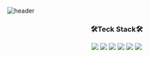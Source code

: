 ![header](https://capsule-render.vercel.app/api?type=waving&color=0:B3EBFF,100:FBC2EB&height=120&section=header&%text=Hi&nbsp;I'm&nbsp;Joohee&nbsp;lee&fontSize=50)

<h3 align="center">🛠️Teck Stack🛠️</h3>
<p align="center">
<img src="https://img.shields.io/badge/Java-FFFFFF?style=flat&logo=Java&logoColor=black"/> 
<img src="https://img.shields.io/badge/C%2B%2B-FFFFFF?style=flat&logo=C%2B%2B&logoColor=black"/>
<img src="https://img.shields.io/badge/SpringBoot-FFFFFF?style=flat&logo=SpringBoot&logoColor=black"/>
<img src="https://img.shields.io/badge/MySQL-FFFFFF?style=flat&logo=MySQL&logoColor=black"/> 
<img src="https://img.shields.io/badge/Jira-FFFFFF?style=flat&logo=Jira&logoColor=black"/> 
<img src="https://img.shields.io/badge/Figma-FFFFFF?style=flat&logo=Figma&logoColor=black"/> 
</p>


<!-- <p>
<img src="https://img.shields.io/badge/Java-007396?style=flat&logo=Java&logoColor=white"/> 
<img src="https://img.shields.io/badge/C%2B%2B-00599C?style=flat&logo=C%2B%2B&logoColor=white"/>
<img src="https://img.shields.io/badge/SpringBoot-6DB33F?style=flat&logo=SpringBoot&logoColor=white"/>
<img src="https://img.shields.io/badge/MySQL-4479A1?style=flat&logo=MySQL&logoColor=white"/> 
<img src="https://img.shields.io/badge/Jira-0052CC?style=flat&logo=Jira&logoColor=white"/> 
<img src="https://img.shields.io/badge/Figma-F24E1E?style=flat&logo=Figma&logoColor=white"/> 
</p>

<p>
 <img src="https://img.shields.io/badge/Swift-F05138?style=flat-square&logo=Swift&logoColor=white"/> 
 <img src="https://img.shields.io/badge/iOS-000000?style=flat-square&logo=iOS&logoColor=white"/>
 <img src="https://img.shields.io/badge/Unity-000000?style=flat-square&logo=Unity&logoColor=white"/>
 <img src="https://img.shields.io/badge/Redis-DC382D?style=flat-square&logo=Redis&logoColor=white"/>
 <img src="https://img.shields.io/badge/Firebase-FFCA28?style=flat-square&logo=Firebase&logoColor=white"/> 
 <img src="https://img.shields.io/badge/React-61DAFB?style=flat-square&logo=React&logoColor=white"/>
 <img src="https://img.shields.io/badge/Vue.js-4FC08D?style=flat-square&logo=Vue.js&logoColor=white"/>
 <img src="https://img.shields.io/badge/GitLab-FC6D26?style=flat-square&logo=GitLab&logoColor=white"/>
 <img src="https://img.shields.io/badge/Adobe Illustrator-FF9A00?style=flat-square&logo=Adobe Illustrator&logoColor=white"/
</p>

//2 - social
<p>
<img src="https://img.shields.io/badge/Java-007396?style=social&logo=appveyor"/> 
<img src="https://img.shields.io/badge/C%2B%2B-00599C?style=social&logo=C%2B%2B"/>
<img src="https://img.shields.io/badge/SpringBoot-6DB33F?style=social&logo=SpringBoot"/>
<img src="https://img.shields.io/badge/MySQL-4479A1?style=social&logo=MySQL"/> 
<img src="https://img.shields.io/badge/Jira-0052CC?style=social&logo=Jira"/> 
<img src="https://img.shields.io/badge/Figma-F24E1E?style=social&logo=Figma"/> 
</p>

//6 - 9cf
<p>
<img src="https://img.shields.io/badge/Java-9cf?style=flat&logo=Java&logoColor=black"/> 
<img src="https://img.shields.io/badge/C%2B%2B-9cf?style=flat&logo=C%2B%2B&logoColor=black"/>
<img src="https://img.shields.io/badge/SpringBoot-9cf?style=flat&logo=SpringBoot&logoColor=black"/>
<img src="https://img.shields.io/badge/MySQL-9cf?style=flat&logo=MySQL&logoColor=black"/> 
<img src="https://img.shields.io/badge/Jira-9cf?style=flat&logo=Jira&logoColor=black"/> 
<img src="https://img.shields.io/badge/Figma-9cf?style=flat&logo=Figma&logoColor=black"/> 
</p>

//6-2 - 9cf
<p>
<img src="https://img.shields.io/badge/Java-9cf?style=for-the-badge&logo=Java&logoColor=black"/> 
<img src="https://img.shields.io/badge/C%2B%2B-9cf?style=for-the-badge&logo=C%2B%2B&logoColor=black"/>
<img src="https://img.shields.io/badge/SpringBoot-9cf?style=for-the-badge&logo=SpringBoot&logoColor=black"/>
<img src="https://img.shields.io/badge/MySQL-9cf?style=for-the-badge&logo=MySQL&logoColor=black"/> 
<img src="https://img.shields.io/badge/Jira-9cf?style=for-the-badge&logo=Jira&logoColor=black"/> 
<img src="https://img.shields.io/badge/Figma-9cf?style=for-the-badge&logo=Figma&logoColor=black"/> 
</p>

//6-3 - green
<p>
<img src="https://img.shields.io/badge/Java-green?style=for-the-badge&logo=Java&logoColor=white"/> 
<img src="https://img.shields.io/badge/C%2B%2B-green?style=for-the-badge&logo=C%2B%2B&logoColor=white"/>
<img src="https://img.shields.io/badge/SpringBoot-green?style=for-the-badge&logo=SpringBoot&logoColor=white"/>
<img src="https://img.shields.io/badge/MySQL-green?style=for-the-badge&logo=MySQL&logoColor=white"/> 
<img src="https://img.shields.io/badge/Jira-green?style=for-the-badge&logo=Jira&logoColor=white"/> 
<img src="https://img.shields.io/badge/Figma-green?style=for-the-badge&logo=Figma&logoColor=white"/> 
</p>

//6-3 - white
<p>
<img src="https://img.shields.io/badge/Java-FFFFFF?style=for-the-badge&logo=Java&logoColor=white"/> 
<img src="https://img.shields.io/badge/C%2B%2B-FFFFFF?style=for-the-badge&logo=C%2B%2B&logoColor=white"/>
<img src="https://img.shields.io/badge/SpringBoot-FFFFFF?style=for-the-badge&logo=SpringBoot&logoColor=white"/>
<img src="https://img.shields.io/badge/MySQL-FFFFFF?style=for-the-badge&logo=MySQL&logoColor=white"/> 
<img src="https://img.shields.io/badge/Jira-FFFFFF?style=for-the-badge&logo=Jira&logoColor=white"/> 
<img src="https://img.shields.io/badge/Figma-FFFFFF?style=for-the-badge&logo=Figma&logoColor=white"/> 
</p>

//6-3 - success
<p>
<img src="https://img.shields.io/badge/Java-success?style=for-the-badge&logo=Java&logoColor=white"/> 
<img src="https://img.shields.io/badge/C%2B%2B-success?style=for-the-badge&logo=C%2B%2B&logoColor=white"/>
<img src="https://img.shields.io/badge/SpringBoot-success?style=for-the-badge&logo=SpringBoot&logoColor=white"/>
<img src="https://img.shields.io/badge/MySQL-success?style=for-the-badge&logo=MySQL&logoColor=white"/> 
<img src="https://img.shields.io/badge/Jira-success?style=for-the-badge&logo=Jira&logoColor=white"/> 
<img src="https://img.shields.io/badge/Figma-success?style=for-the-badge&logo=Figma&logoColor=white"/> 
</p>



<p>
 <img src="https://img.shields.io/badge/Swift-F05138?style=flat-square&logo=Swift&logoColor=white"/> 
 <img src="https://img.shields.io/badge/iOS-000000?style=flat-square&logo=iOS&logoColor=white"/>
 <img src="https://img.shields.io/badge/Unity-000000?style=flat-square&logo=Unity&logoColor=white"/>
 <img src="https://img.shields.io/badge/Redis-DC382D?style=flat-square&logo=Redis&logoColor=white"/>
 <img src="https://img.shields.io/badge/Firebase-FFCA28?style=flat-square&logo=Firebase&logoColor=white"/> 
 <img src="https://img.shields.io/badge/React-61DAFB?style=flat-square&logo=React&logoColor=white"/>
 <img src="https://img.shields.io/badge/Vue.js-4FC08D?style=flat-square&logo=Vue.js&logoColor=white"/>
 <img src="https://img.shields.io/badge/GitLab-FC6D26?style=flat-square&logo=GitLab&logoColor=white"/>
 <img src="https://img.shields.io/badge/Adobe Illustrator-FF9A00?style=flat-square&logo=Adobe Illustrator&logoColor=white"/
</p> -->

<!-- <h1 align="center">🛠️Teck Stack🛠️</h1>
<h3 align="center">Strong</h3>
<p align="center">
</p>
</br>
</br>


<h3 align="center">Knowledgeable</h3>

<h3 align="center">☁️Study Blog☁️</h3>
<p align="center">
 <a href="https://wngml56.tistory.com/"><img src="https://img.shields.io/badge/Tistory-09B3AF?style=flat-square&logo=Storyblok&logoColor=white"/></a>
<img src="https://img.shields.io/badge/Notion-f4eeed?style=flat-square&logo=Notion&logoColor=black"/>
 
</p>
</br>
</br>

<h3 align="center">💻Algorithm💻</h3>
<div align=center>
 
[![Solved.ac 프로필](http://mazassumnida.wtf/api/v2/generate_badge?boj=doohui96)](https://solved.ac/doohui96)
 
</div>
</br>
</br>

<h3 align="center">👋🏻Visitors👋🏻</h3>
<p align="center">
<a href="https://hits.seeyoufarm.com"><img src="https://hits.seeyoufarm.com/api/count/incr/badge.svg?url=https%3A%2F%2Fgithub.com%2FJ00HUI&count_bg=%2323C8D2&title_bg=%23555555&icon=github.svg&icon_color=%23E7E7E7&title=hits&edge_flat=false"/></a>
 </p> -->

<!-- <img src="https://img.shields.io/badge/Python-3766AB?style=flat-square&logo=Python&logoColor=white"/></a> -->
<!-- * version of npm used
* status of last build
* number of downloads happen over period of time
* license type -->
